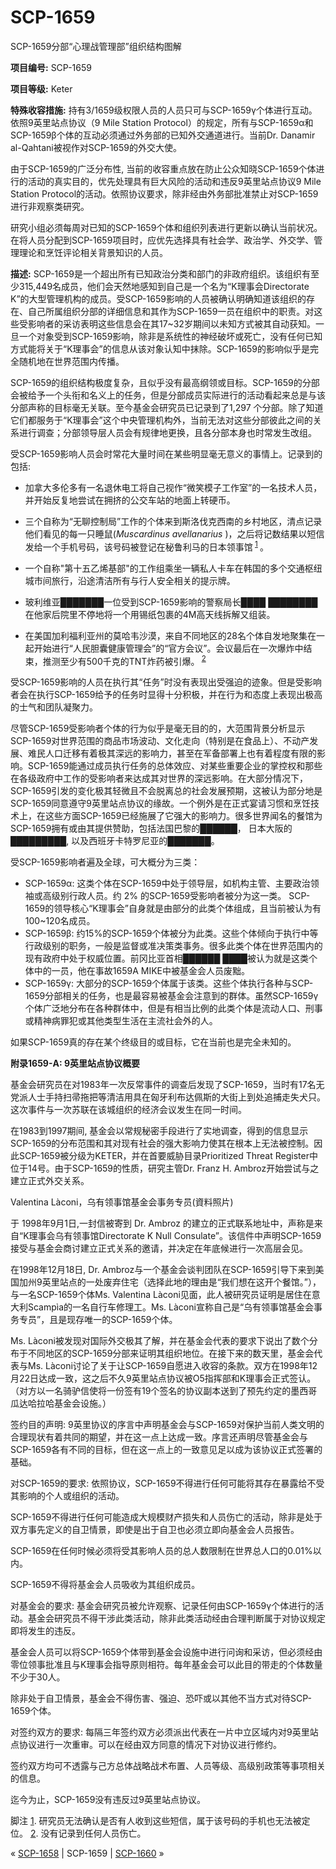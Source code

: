 # SCP-1659
                        




SCP-1659分部“心理战管理部”组织结构图解



**项目编号:**  SCP-1659

**项目等级:**  Keter

**特殊收容措施:**  持有3/1659级权限人员的人员只可与SCP-1659γ个体进行互动。依照9英里站点协议（9 Mile Station Protocol）的规定，所有与SCP-1659α和 SCP-1659β个体的互动必须通过外务部的已知外交通道进行。当前Dr. Danamir al-Qahtani被视作对SCP-1659的外交大使。

由于SCP-1659的广泛分布性, 当前的收容重点放在防止公众知晓SCP-1659个体进行的活动的真实目的，优先处理具有巨大风险的活动和违反9英里站点协议9 Mile Station Protocol的活动。依照协议要求，除非经由外务部批准禁止对SCP-1659进行非观察类研究。

研究小组必须每周对已知的SCP-1659个体和组织列表进行更新以确认当前状况。在将人员分配到SCP-1659项目时，应优先选择具有社会学、政治学、外交学、管理理论和烹饪评论相关背景知识的人员。

**描述:**  SCP-1659是一个超出所有已知政治分类和部门的非政府组织。该组织有至少315,449名成员，他们会天然地感知到自己是一个名为“K理事会Directorate K”的大型管理机构的成员。受SCP-1659影响的人员被确认明确知道该组织的存在、自己所属组织分部的详细信息和其作为SCP-1659一员在组织中的职责。对这些受影响者的采访表明这些信息会在其17~32岁期间以未知方式被其自动获知。一旦一个对象受到SCP-1659影响，除非是系统性的神经破坏或死亡，没有任何已知方式能将关于“K理事会”的信息从该对象认知中抹除。SCP-1659的影响似乎是完全随机地在世界范围内传播。

SCP-1659的组织结构极度复杂，且似乎没有最高纲领或目标。SCP-1659的分部会被给予一个头衔和名义上的任务，但是分部成员实际进行的活动看起来总是与该分部声称的目标毫无关联。至今基金会研究员已记录到了1,297 个分部。除了知道它们都服务于“K理事会”这个中央管理机构外，当前无法对这些分部彼此之间的关系进行调查；分部领导层人员会有规律地更换，且各分部本身也时常发生改组。

受SCP-1659影响人员会时常花大量时间在某些明显毫无意义的事情上。记录到的包括:

- 加拿大多伦多有一名退休电工将自己视作“微笑模子工作室”的一名技术人员，并开始反复地尝试在拥挤的公交车站的地面上转硬币。

- 三个自称为“无聊控制局”工作的个体来到斯洛伐克西南的乡村地区，清点记录他们看见的每一只睡鼠(*Muscardinus avellanarius* )，之后将记数结果以短信发给一个手机号码，该号码被登记在秘鲁利马的日本领事馆<sup class='footnoteref'>
 <a shape='rect' class='footnoteref' id='footnoteref-1' href='javascript:;' onclick='WIKIDOT.page.utils.scrollToReference(&apos;footnote-1&apos;)'>1</a>
</sup>。

- 一个自称"第十五乙烯基部"的工作组乘坐一辆私人卡车在韩国的多个交通枢纽城市间旅行，沿途清洁所有与行人安全相关的提示牌。

- 玻利维亚███████一位受到SCP-1659影响的警察局长████ ████████在他家后院里不停地将一个用锡纸包裹的4M高天线拆解又组装。

- 在美国加利福利亚州的莫哈韦沙漠，来自不同地区的28名个体自发地聚集在一起开始进行“人民胆囊健康管理会”的“官方会议”。会议最后在一次爆炸中结束，推测至少有500千克的TNT炸药被引爆。<sup class='footnoteref'>
 <a shape='rect' class='footnoteref' id='footnoteref-2' href='javascript:;' onclick='WIKIDOT.page.utils.scrollToReference(&apos;footnote-2&apos;)'>2</a>
</sup>

受SCP-1659影响的人员在执行其“任务”时没有表现出受强迫的迹象。但是受影响者会在执行SCP-1659给予的任务时显得十分积极，并在行为和态度上表现出极高的士气和团队凝聚力。

尽管SCP-1659受影响者个体的行为似乎是毫无目的的，大范围背景分析显示SCP-1659对世界范围的商品市场波动、文化走向（特别是在食品上）、不动产发展、难民人口迁移有着极其深远的影响力，甚至在军备部署上也有着程度有限的影响。SCP-1659能通过成员执行任务的总体效应、对某些重要企业的掌控权和那些在各级政府中工作的受影响者来达成其对世界的深远影响。在大部分情况下，SCP-1659引发的变化极其轻微且不会脱离总的社会发展预期，这被认为部分地是SCP-1659同意遵守9英里站点协议的缘故。一个例外是在正式宴请习惯和烹饪技术上，在这些方面SCP-1659已经施展了它强大的影响力。很多世界闻名的餐馆为SCP-1659拥有或由其提供赞助，包括法国巴黎的██████， 日本大阪的█████████, 以及西班牙卡特罗尼亚的███████。

受SCP-1659影响者遍及全球，可大概分为三类：

- SCP-1659α: 这类个体在SCP-1659中处于领导层，如机构主管、主要政治领袖或高级别行政人员。约 2% 的SCP-1659受影响者被分为这一类。 SCP-1659的领导核心“K理事会”自身就是由部分的此类个体组成，且当前被认为有100~120名成员。
- SCP-1659β: 约15%的SCP-1659个体被分为此类。这些个体倾向于执行中等行政级别的职务，一般是监督或准决策类事务。很多此类个体在世界范围内的现有政府中处于权威位置。前冈比亚首相██████ ████被认为就是这类个体中的一员，他在事故1659A MIKE中被基金会人员废黜。
- SCP-1659γ: 大部分的SCP-1659个体属于该类。这些个体执行各种与SCP-1659分部相关的任务，也是最容易被基金会注意到的群体。虽然SCP-1659γ个体广泛地分布在各种群体中，但是有相当比例的此类个体是流动人口、刑事或精神病罪犯或其他类型生活在主流社会外的人。

如果SCP-1659真的存在某个终级目的或目标，它在当前也是完全未知的。

**附录1659-A: 9英里站点协议概要** 

基金会研究员在对1983年一次反常事件的调查后发现了SCP-1659，当时有17名无党派人士手持扫帚拖把等清洁用具在匈牙利布达佩斯的大街上到处追捕走失犬只。这次事件与一次苏联在该城组织的经济会议发生在同一时间。

在1983到1997期间, 基金会以常规秘密手段进行了实地调查，得到的信息显示SCP-1659的分布范围和其对现有社会的强大影响力使其在根本上无法被控制。因此SCP-1659被分级为KETER，并在首要威胁目录Prioritized Threat Register中位于14号。由于SCP-1659的性质，研究主管Dr. Franz H. Ambroz开始尝试与之建立正式外交关系。



Valentina Làconi，乌有领事馆基金会事务专员(資料照片)



于 1998年9月1日,一封信被寄到 Dr. Ambroz 的建立的正式联系地址中，声称是来自“K理事会乌有领事馆Directorate K Null Consulate”。该信件中声明SCP-1659接受与基金会商讨建立正式关系的邀请，并决定在年底候进行一次高层会见。

在1998年12月18日, Dr. Ambroz与一个基金会谈判团队在SCP-1659引导下来到美国加州9英里站点的一处废弃住宅（选择此地的理由是“我们想在这开个餐馆。”），与一名SCP-1659个体Ms. Valentina Làconi见面，此人被研究员证明是居住在意大利Scampìa的一名自行车修理工。Ms. Làconi宣称自己是“乌有领事馆基金会事务专员”，且是现存唯一的SCP-1659个体。

Ms. Làconi被发现对国际外交极其了解，并在基金会代表的要求下说出了数个分布于不同地区的SCP-1659分部来证明其组织地位。在接下来的数天里，基金会代表与Ms. Làconi讨论了关于让SCP-1659自愿进入收容的条款。双方在1998年12月22日达成一致，这之后不久9英里站点协议被O5指挥部和K理事会正式签认。（对方以一名骑驴信使将一份签有19个签名的协议副本送到了预先约定的墨西哥瓜达哈拉哈基金会设施。）

签约目的声明: 9英里协议的序言中声明基金会与SCP-1659对保护当前人类文明的合理现状有着共同的期望，并在这一点上达成一致。序言还声明尽管基金会与SCP-1659各有不同的目标，但在这一点上的一致意见足以成为该协议正式签署的基础。

对SCP-1659的要求: 依照协议，SCP-1659不得进行任何可能将其存在暴露给不受其影响的个人或组织的活动。

SCP-1659不得进行任何可能造成大规模财产损失和人员伤亡的活动，除非是处于双方事先定义的自卫情景，即使是出于自卫也必须立即向基金会人员报告。

SCP-1659在任何时候必须将受其影响人员的总人数限制在世界总人口的0.01%以内。

SCP-1659不得将基金会人员吸收为其组织成员。

对基金会的要求: 基金会研究员被允许观察、记录任何由SCP-1659γ个体进行的活动。基金会研究员不得干涉此类活动，除非此类活动经由合理判断属于对协议规定即将发生的违反。

基金会人员可以将SCP-1659个体带到基金会设施中进行问询和采访，但必须经由零位领事批准且与K理事会指导原则相符。每年基金会可以此目的带走的个体数量不少于30人。

除非处于自卫情景，基金会不得伤害、强迫、恐吓或以其他不当方式对待SCP-1659个体。

对签约双方的要求: 每隔三年签约双方必须派出代表在一片中立区域内对9英里站点协议进行一次重审。可以在经由双方同意的情况下对协议进行修约。

签约双方均可不透露与己方总体战略战术布置、人员等级、高级别政策等事项相关的信息。

迄今为止，SCP-1659没有违反过9英里站点协议。


脚注
<a shape='rect' href='javascript:;' onclick='WIKIDOT.page.utils.scrollToReference(&apos;footnoteref-1&apos;)'>1</a>. 研究员无法确认是否有人收到这些短信，属于该号码的手机也无法被定位。
<a shape='rect' href='javascript:;' onclick='WIKIDOT.page.utils.scrollToReference(&apos;footnoteref-2&apos;)'>2</a>. 没有记录到任何人员伤亡。



« [SCP-1658](/scp-1658) | SCP-1659 | [SCP-1660](/scp-1660) »





                    